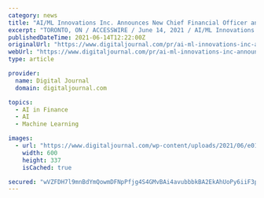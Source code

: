 ```yaml
---
category: news
title: "AI/ML Innovations Inc. Announces New Chief Financial Officer and Engagement with Winning Media"
excerpt: "TORONTO, ON / ACCESSWIRE / June 14, 2021 / AI/ML Innovations Inc. (CSE:AIML) (OTCQB:AIMLF) (“AIML” or the “Company”), a company committed to acquiring and advancing Artificial Intelligence/Machine Learning technologies that address urgent societal needs,"
publishedDateTime: 2021-06-14T12:22:00Z
originalUrl: "https://www.digitaljournal.com/pr/ai-ml-innovations-inc-announces-new-chief-financial-officer-and-engagement-with-winning-media"
webUrl: "https://www.digitaljournal.com/pr/ai-ml-innovations-inc-announces-new-chief-financial-officer-and-engagement-with-winning-media"
type: article

provider:
  name: Digital Journal
  domain: digitaljournal.com

topics:
  - AI in Finance
  - AI
  - Machine Learning

images:
  - url: "https://www.digitaljournal.com/wp-content/uploads/2021/06/e01ef73b63fb1c05dbe5c2799c87146dbcde9ae9-600x337.jpg"
    width: 600
    height: 337
    isCached: true

secured: "wVZFDH7l9mnBdYmQowmDFNpPfjg4S4GMvBAi4avubbbkBA2EkAhUoPy6iiF3pDQBpPnVuD8Cmx7asaKv6dV27abAeR4wxMhxq4yvTQLfgBL/4F+rwXQRlfNo68dQj+Wr2pF9vWJXmtQntAszKa504k9rOUuPFBIRnqxBl+dPjjO/xmyjTs+6ev8JG+CtRDyQBBKWI+2hNXoEA5pbnotqJSbfSbR4KnSoqRZJW/YBJC61KBSrvO6vd6iHg8u5KFylK9atNRJASQtkLurAGlx9UVhxhSK5PXlkbhWVgGCXfzPB/hhD/EDu8zFVv/0f+q126mgUSmDy+TANROtnME+h7zW00kUfyry7ejgnI/JxIX8=;VejjMVm4oR6MaFuPHqRVWQ=="
---
```



